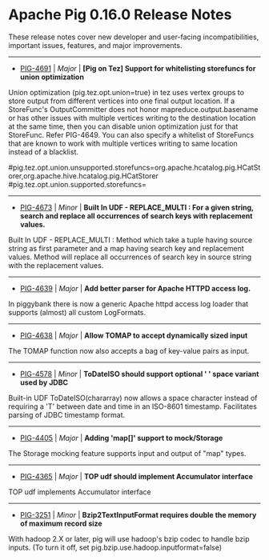 
<!---
# Licensed to the Apache Software Foundation (ASF) under one
# or more contributor license agreements.  See the NOTICE file
# distributed with this work for additional information
# regarding copyright ownership.  The ASF licenses this file
# to you under the Apache License, Version 2.0 (the
# "License"); you may not use this file except in compliance
# with the License.  You may obtain a copy of the License at
#
#     http://www.apache.org/licenses/LICENSE-2.0
#
# Unless required by applicable law or agreed to in writing, software
# distributed under the License is distributed on an "AS IS" BASIS,
# WITHOUT WARRANTIES OR CONDITIONS OF ANY KIND, either express or implied.
# See the License for the specific language governing permissions and
# limitations under the License.
-->
# Apache Pig  0.16.0 Release Notes

These release notes cover new developer and user-facing incompatibilities, important issues, features, and major improvements.


---

* [PIG-4691](https://issues.apache.org/jira/browse/PIG-4691) | *Major* | **[Pig on Tez] Support for whitelisting storefuncs for union optimization**

Union optimization (pig.tez.opt.union=true) in tez uses vertex groups to store output from different vertices into one final output location. If a StoreFunc's OutputCommitter does not honor mapreduce.output.basename or has other issues with multiple vertices writing to the destination location at the same time, then you can disable union optimization just for that StoreFunc. Refer PIG-4649. You can also specify a whitelist of StoreFuncs that are known to work with multiple vertices writing to same location instead of a blacklist.

#pig.tez.opt.union.unsupported.storefuncs=org.apache.hcatalog.pig.HCatStorer,org.apache.hive.hcatalog.pig.HCatStorer
#pig.tez.opt.union.supported.storefuncs=


---

* [PIG-4673](https://issues.apache.org/jira/browse/PIG-4673) | *Minor* | **Built In UDF - REPLACE\_MULTI : For a given string, search and replace all occurrences of search keys with replacement values.**

Built In UDF - REPLACE\_MULTI : Method which take a tuple having source string as first parameter and a map having search key and replacement values. Method will replace all occurrences of search key in source string with the replacement values.


---

* [PIG-4639](https://issues.apache.org/jira/browse/PIG-4639) | *Major* | **Add better parser for Apache HTTPD access log.**

In piggybank there is now a generic Apache httpd access log loader that supports (almost) all custom LogFormats.


---

* [PIG-4638](https://issues.apache.org/jira/browse/PIG-4638) | *Major* | **Allow TOMAP to accept dynamically sized input**

The TOMAP function now also accepts a bag of key-value pairs as input.


---

* [PIG-4578](https://issues.apache.org/jira/browse/PIG-4578) | *Minor* | **ToDateISO should support optional ' ' space variant used by JDBC**

Built-in UDF ToDateISO(chararray) now allows a space character instead of requiring a 'T' between date and time in an ISO-8601 timestamp. Facilitates parsing of JDBC timestamp format.


---

* [PIG-4405](https://issues.apache.org/jira/browse/PIG-4405) | *Major* | **Adding 'map[]' support to mock/Storage**

The Storage mocking feature supports input and output of "map" types.


---

* [PIG-4365](https://issues.apache.org/jira/browse/PIG-4365) | *Major* | **TOP udf should implement Accumulator interface**

TOP udf implements Accumulator interface


---

* [PIG-3251](https://issues.apache.org/jira/browse/PIG-3251) | *Minor* | **Bzip2TextInputFormat requires double the memory of maximum record size**

With hadoop 2.X or later, pig will use hadoop's bzip codec to handle bzip inputs.  (To turn it off, set pig.bzip.use.hadoop.inputformat=false)



